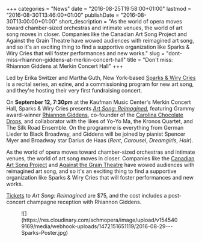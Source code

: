 +++
categories = "News"
date = "2016-08-25T19:58:00+01:00"
lastmod = "2016-08-30T13:46:00+01:00"
publishDate = "2016-08-30T13:00:00+01:00"
short_description = "As the world of opera moves toward chamber-sized orchestras and intimate venues, the world of art song moves in closer. Companies like the Canadian Art Song Project and Against the Grain Theatre have wowed audiences with reimagined art song, and so it&#039;s an exciting thing to find a supportive organization like Sparks &amp; Wiry Cries that will foster performances and new works."
slug = "dont-miss-rhiannon-giddens-at-merkin-concert-hall"
title = "Don&#039;t miss: Rhiannon Giddens at Merkin Concert Hall"
+++

Led by Erika Switzer and Martha Guth, New York-based [Sparks & Wiry Cries](http://www.sparksandwirycries.com/) is a recital series, an ezine, and a commissioning program for new art song, and they're hosting their very first fundraising concert.

On **September 12, 7:30pm** at the Kaufman Music Center's Merkin Concert Hall, Sparks & Wiry Cries presents [*Art Song: Reimagined*](http://www.sparksandwirycries.com/CasementFundSongSeries/UpcomingSeason.aspx), featuring Grammy award-winner [Rhiannon Giddens](http://www.rhiannongiddens.com/#about), co-founder of the [Carolina Chocolate Drops](http://www.carolinachocolatedrops.com/band/about.html), and collaborator with the likes of Yo-Yo Ma, the Kronos Quartet, and The Silk Road Ensemble. On the programme is everything from German Lieder to Black Broadway, and Giddens will be joined by pianist Spencer Myer and Broadway star Darius de Haas (*Rent*, *Carousel*, *Dreamgirls*, *Hair*). 

As the world of opera moves toward chamber-sized orchestras and intimate venues, the world of art song moves in closer. Companies like the [Canadian Art Song Project](/scene/companies/canadian-art-song-project/) and [Against the Grain Theatre](/scene/companies/against-the-grain-theatre/) have wowed audiences with reimagined art song, and so it's an exciting thing to find a supportive organization like Sparks & Wiry Cries that will foster performances and new works.

[Tickets](http://www.kaufmanmusiccenter.org/mch/event/art-song-reimagined-singer-rhiannon-giddens-with-pianist-spencer-myer/) to *Art Song: Reimagined* are $75, and the cost includes a post-concert champagne reception with Rhiannon Giddens. 

<figure data-type="image">
![](https://res.cloudinary.com/schmopera/image/upload/v1545409169/media/webhook-uploads/1472151651119/2016-08-29---Sparks-Poster.jpg)
</figure>
